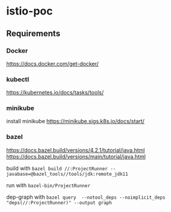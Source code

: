 # istio-poc


## Requirements

### Docker
https://docs.docker.com/get-docker/

### kubectl
https://kubernetes.io/docs/tasks/tools/

### minikube
install minikube https://minikube.sigs.k8s.io/docs/start/

### bazel
https://docs.bazel.build/versions/4.2.1/tutorial/java.html
https://docs.bazel.build/versions/main/tutorial/java.html

build with
`bazel build //:ProjectRunner --javabase=@bazel_tools//tools/jdk:remote_jdk11`

run with
`bazel-bin/ProjectRunner`

dep-graph with 
`bazel query  --notool_deps --noimplicit_deps "deps(//:ProjectRunner)" --output graph`

